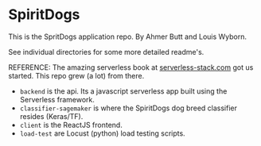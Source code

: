 # SpiritDogs

This is the SpritDogs application repo.
By Ahmer Butt and Louis Wyborn.

See individual directories for some more detailed readme's.

REFERENCE: The amazing serverless book at [serverless-stack.com](https://serverless-stack.com/) got us started. This repo grew (a lot) from there.

- `backend` is the api. Its a javascript serverless app built using the Serverless framework.
- `classifier-sagemaker` is where the SpiritDogs dog breed classifier resides (Keras/TF).
- `client` is the ReactJS frontend.
- `load-test` are Locust (python) load testing scripts.
